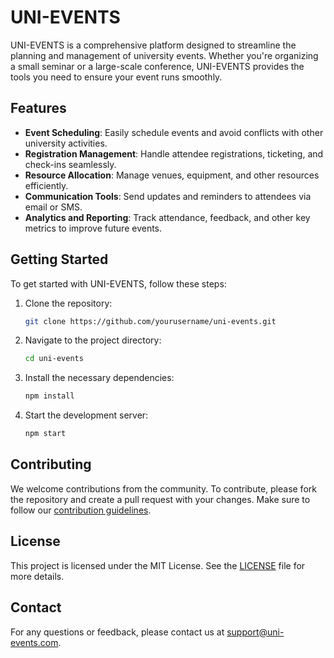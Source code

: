 # UNI-EVENTS
UNI-EVENTS is a comprehensive platform designed to streamline the planning and management of university events. Whether you're organizing a small seminar or a large-scale conference, UNI-EVENTS provides the tools you need to ensure your event runs smoothly.

## Features

- **Event Scheduling**: Easily schedule events and avoid conflicts with other university activities.
- **Registration Management**: Handle attendee registrations, ticketing, and check-ins seamlessly.
- **Resource Allocation**: Manage venues, equipment, and other resources efficiently.
- **Communication Tools**: Send updates and reminders to attendees via email or SMS.
- **Analytics and Reporting**: Track attendance, feedback, and other key metrics to improve future events.

## Getting Started

To get started with UNI-EVENTS, follow these steps:

1. Clone the repository:
    ```bash
    git clone https://github.com/yourusername/uni-events.git
    ```
2. Navigate to the project directory:
    ```bash
    cd uni-events
    ```
3. Install the necessary dependencies:
    ```bash
    npm install
    ```
4. Start the development server:
    ```bash
    npm start
    ```

## Contributing

We welcome contributions from the community. To contribute, please fork the repository and create a pull request with your changes. Make sure to follow our [contribution guidelines](CONTRIBUTING.md).

## License

This project is licensed under the MIT License. See the [LICENSE](LICENSE) file for more details.

## Contact

For any questions or feedback, please contact us at support@uni-events.com.